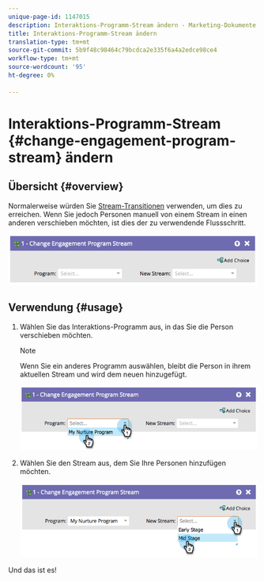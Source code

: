 ```yaml
---
unique-page-id: 1147015
description: Interaktions-Programm-Stream ändern - Marketing-Dokumente - Produktdokumentation
title: Interaktions-Programm-Stream ändern
translation-type: tm+mt
source-git-commit: 5b9f48c98464c79bcdca2e335f6a4a2edce98ce4
workflow-type: tm+mt
source-wordcount: '95'
ht-degree: 0%

---
```



# Interaktions-Programm-Stream {#change-engagement-program-stream} ändern

## Übersicht {#overview}

Normalerweise würden Sie [Stream-Transitionen](/help/marketo/product-docs/email-marketing/drip-nurturing/engagement-program-streams/transition-people-between-engagement-streams.md) verwenden, um dies zu erreichen. Wenn Sie jedoch Personen manuell von einem Stream in einen anderen verschieben möchten, ist dies der zu verwendende Flussschritt.

![](assets/image2014-9-22-14-3a52-3a14.png)

## Verwendung {#usage}

1. Wählen Sie das Interaktions-Programm aus, in das Sie die Person verschieben möchten.

   >[!NOTE]
   >
   >Wenn Sie ein anderes Programm auswählen, bleibt die Person in ihrem aktuellen Stream und wird dem neuen hinzugefügt.

   ![](assets/image2014-9-22-14-3a52-3a50.png)

1. Wählen Sie den Stream aus, dem Sie Ihre Personen hinzufügen möchten.

   ![](assets/image2014-9-22-14-3a52-3a59.png)

Und das ist es!

